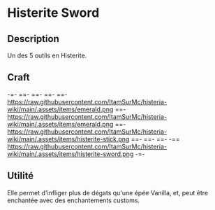 # Histerite Sword

## Description
Un des 5 outils en Histerite.

## Craft
-=-
==- 
==-
==-
==- https://raw.githubusercontent.com/ItamSurMc/histeria-wiki/main/.assets/items/emerald.png
==- https://raw.githubusercontent.com/ItamSurMc/histeria-wiki/main/.assets/items/emerald.png
==- https://raw.githubusercontent.com/ItamSurMc/histeria-wiki/main/.assets/items/histerite-stick.png
==- 
==-
==-
-== https://raw.githubusercontent.com/ItamSurMc/histeria-wiki/main/.assets/items/histerite-sword.png
-=-

## Utilité
Elle permet d'infliger plus de dégats qu'une épée Vanilla, et, peut être enchantée avec des enchantements customs.